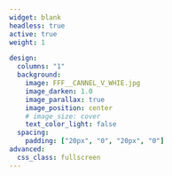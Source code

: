 ```yaml
---
widget: blank
headless: true
active: true
weight: 1

design:
  columns: "1"
  background:
    image: FFF__CANNEL_V_WHIE.jpg
    image_darken: 1.0
    image_parallax: true
    image_position: center
    # image_size: cover
    text_color_light: false
  spacing:
    padding: ["20px", "0", "20px", "0"]
advanced:
  css_class: fullscreen
---
```


